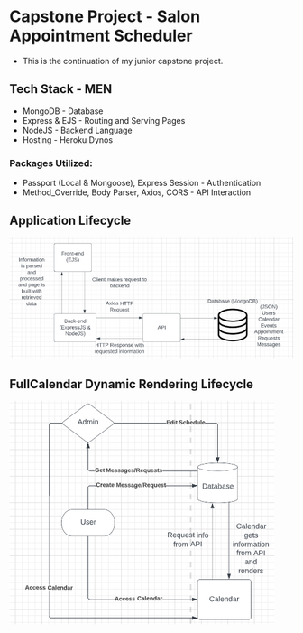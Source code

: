# Capstone Project - Salon Appointment Scheduler

- This is the continuation of my junior capstone project.

## Tech Stack - MEN
- MongoDB - Database
- Express & EJS - Routing and Serving Pages
- NodeJS - Backend Language
- Hosting - Heroku Dynos

### Packages Utilized:
- Passport (Local & Mongoose), Express Session - Authentication
- Method_Override, Body Parser, Axios, CORS - API Interaction

## Application Lifecycle
![App LifeCycle](/mdimages/app-lifecycle.PNG)

## FullCalendar Dynamic Rendering Lifecycle
![Calendar LifeCycle](/mdimages/calendar-cycle.PNG)